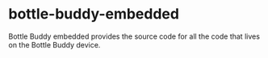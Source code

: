 # bottle-buddy-embedded
Bottle Buddy embedded provides the source code for all the code that lives on the Bottle Buddy device.
